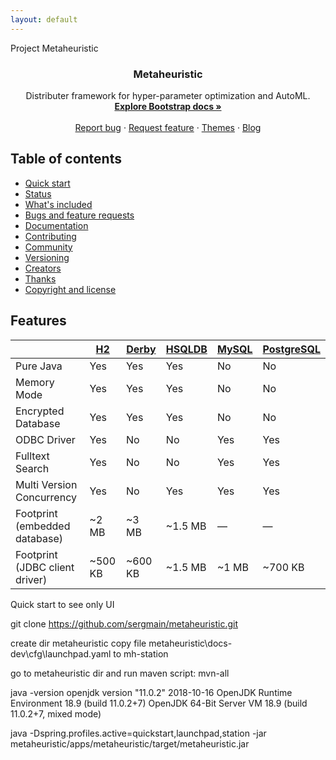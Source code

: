 ```yaml
---
layout: default
---
```


Project Metaheuristic

<!---
<p align="center">
  <a href="https://getbootstrap.com/">
    <img src="https://docs.metaheuristic.ai/assets/brand/mh-logo.svg" alt="Metaheuristic logo" width="72" height="72">
  </a>
</p>
--->
 
<h3 align="center">Metaheuristic</h3>

<p align="center">
  Distributer framework for hyper-parameter optimization and AutoML.
  <br>
  <a href="https://getbootstrap.com/docs/4.3/"><strong>Explore Bootstrap docs »</strong></a>
  <br>
  <br>
  <a href="https://github.com/twbs/bootstrap/issues/new?template=bug.md">Report bug</a>
  ·
  <a href="https://github.com/twbs/bootstrap/issues/new?template=feature.md&labels=feature">Request feature</a>
  ·
  <a href="https://themes.getbootstrap.com/">Themes</a>
  ·
  <a href="https://blog.getbootstrap.com/">Blog</a>
</p>


## Table of contents

- [Quick start](#quick-start)
- [Status](#status)
- [What's included](#whats-included)
- [Bugs and feature requests](#bugs-and-feature-requests)
- [Documentation](#documentation)
- [Contributing](#contributing)
- [Community](#community)
- [Versioning](#versioning)
- [Creators](#creators)
- [Thanks](#thanks)
- [Copyright and license](#copyright-and-license)

## Features

| | [H2](https://h2database.com/) | [Derby](https://db.apache.org/derby) | [HSQLDB](http://hsqldb.org) | [MySQL](https://www.mysql.com/) | [PostgreSQL](https://www.postgresql.org) |
|--------------------------------|---------|---------|---------|-------|---------|
| Pure Java                      | Yes     | Yes     | Yes     | No    | No      |
| Memory Mode                    | Yes     | Yes     | Yes     | No    | No      |
| Encrypted Database             | Yes     | Yes     | Yes     | No    | No      |
| ODBC Driver                    | Yes     | No      | No      | Yes   | Yes     |
| Fulltext Search                | Yes     | No      | No      | Yes   | Yes     |
| Multi Version Concurrency      | Yes     | No      | Yes     | Yes   | Yes     |
| Footprint (embedded database)  | ~2 MB   | ~3 MB   | ~1.5 MB | —     | —       |
| Footprint (JDBC client driver) | ~500 KB | ~600 KB | ~1.5 MB | ~1 MB | ~700 KB |

Quick start to see only UI

git clone https://github.com/sergmain/metaheuristic.git

create dir metaheuristic
copy file metaheuristic\docs-dev\cfg\launchpad.yaml to mh-station

go to metaheuristic dir and run maven script:
mvn-all

java -version
openjdk version "11.0.2" 2018-10-16
OpenJDK Runtime Environment 18.9 (build 11.0.2+7)
OpenJDK 64-Bit Server VM 18.9 (build 11.0.2+7, mixed mode)

java -Dspring.profiles.active=quickstart,launchpad,station -jar metaheuristic/apps/metaheuristic/target/metaheuristic.jar 
